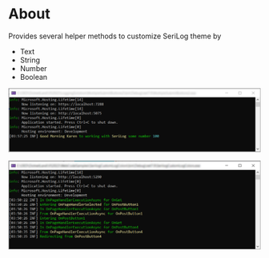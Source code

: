 ﻿# About

Provides several helper methods to customize SeriLog theme by

- Text
- String
- Number
- Boolean

![Figure1](assets/figure1.png)

![Figure2](assets/figure2.png)